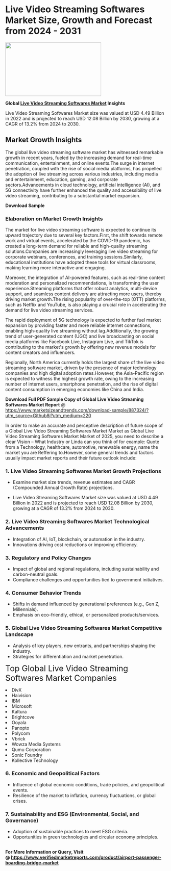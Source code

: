 <H1>Live Video Streaming Softwares Market Size, Growth and Forecast from 2024 - 2031</H1><img class="aligncenter size-medium wp-image-584254" src="https://thirdeyenews.in/wp-content/uploads/2024/09/Global-Market-Research-300x168.jpeg" alt="" width="300" height="168" /><p><strong>Global&nbsp;<a href="https://www.marketsizeandtrends.com/download-sample/887324/?utm_source=Github8j?utm_medium=220">Live Video Streaming Softwares Market</a> Insights</strong></p><p>Live Video Streaming Softwares Market size was valued at USD 4.49 Billion in 2022 and is projected to reach USD 12.08 Billion by 2030, growing at a CAGR of 13.2% from 2024 to 2030.</p><p><!DOCTYPE html> <html lang="en"> <head> <meta charset="UTF-8"> <meta name="viewport" content="width=device-width, initial-scale=1.0"> <title>Live Video Streaming Software Market Growth Insights</title> </head> <body> <h2>Market Growth Insights</h2> <p>The global live video streaming software market has witnessed remarkable growth in recent years, fueled by the increasing demand for real-time communication, entertainment, and online events.The surge in internet penetration, coupled with the rise of social media platforms, has propelled the adoption of live streaming across various industries, including media and entertainment, education, gaming, and corporate sectors.Advancements in cloud technology, artificial intelligence (AI), and 5G connectivity have further enhanced the quality and accessibility of live video streaming, contributing to a substantial market expansion.</p> <p><strong>Download Sample</strong></p> <h3>Elaboration on Market Growth Insights</h3> <p>The market for live video streaming software is expected to continue its upward trajectory due to several key factors.First, the shift towards remote work and virtual events, accelerated by the COVID-19 pandemic, has created a long-term demand for reliable and high-quality streaming solutions.Companies are increasingly leveraging live video streaming for corporate webinars, conferences, and training sessions.Similarly, educational institutions have adopted these tools for virtual classrooms, making learning more interactive and engaging.</p> <p>Moreover, the integration of AI-powered features, such as real-time content moderation and personalized recommendations, is transforming the user experience.Streaming platforms that offer robust analytics, multi-device support, and seamless content delivery are attracting more users, thereby driving market growth.The rising popularity of over-the-top (OTT) platforms, such as Netflix and YouTube, is also playing a crucial role in accelerating the demand for live video streaming services.</p> <p>The rapid deployment of 5G technology is expected to further fuel market expansion by providing faster and more reliable internet connections, enabling high-quality live streaming without lag.Additionally, the growing trend of user-generated content (UGC) and live broadcasting on social media platforms like Facebook Live, Instagram Live, and TikTok is contributing to the market's growth by offering new revenue models for content creators and influencers.</p> <p>Regionally, North America currently holds the largest share of the live video streaming software market, driven by the presence of major technology companies and high digital adoption rates.However, the Asia-Pacific region is expected to witness the highest growth rate, owing to the increasing number of internet users, smartphone penetration, and the rise of digital content consumption in emerging economies like China and India.</p> <p><span class=""><strong>Download Full PDF Sample Copy of Global Live Video Streaming Softwares Market Report</strong> @ <a href="https://www.marketsizeandtrends.com/download-sample/887324/?utm_source=Github8j?utm_medium=220" target="_blank">https://www.marketsizeandtrends.com/download-sample/887324/?utm_source=Github8j?utm_medium=220</a></span></p><p>In order to make an accurate and perceptive description of future scope of a Global&nbsp;Live Video Streaming Softwares Market Market as Global&nbsp;Live Video Streaming Softwares Market Market of 2025, you need to describe a clear Vision &ndash; What Industry or Linda can you think of for example: Quote from a Technology, healthcare, automotive, renewable energy, name the market you are Reffering to.However, some general trends and factors usually impact market reports and their future outlook include:</p><h3>1.&nbsp;<strong>Live Video Streaming Softwares Market Growth Projections</strong></h3><ul><li>Examine market size trends, revenue estimates and CAGR (Compounded Annual Growth Rate) projections.</li><li><p>Live Video Streaming Softwares Market size was valued at USD 4.49 Billion in 2022 and is projected to reach USD 12.08 Billion by 2030, growing at a CAGR of 13.2% from 2024 to 2030.</p></li></ul><h3>2.&nbsp;<strong>Live Video Streaming Softwares Market Technological Advancements</strong></h3><ul><li>Integration of AI, IoT, blockchain, or automation in the industry.</li><li>Innovations driving cost reductions or improving efficiency.</li></ul><h3>3.&nbsp;<strong>Regulatory and Policy Changes</strong></h3><ul><li>Impact of global and regional regulations, including sustainability and carbon-neutral goals.</li><li>Compliance challenges and opportunities tied to government initiatives.</li></ul><h3>4.&nbsp;<strong>Consumer Behavior Trends</strong></h3><ul><li>Shifts in demand influenced by generational preferences (e.g., Gen Z, Millennials).</li><li>Emphasis on eco-friendly, ethical, or personalized products/services.</li></ul><h3>5.&nbsp;<strong>Global Live Video Streaming Softwares Market Competitive Landscape</strong></h3><ul><li>Analysis of key players, new entrants, and partnerships shaping the industry.</li><li>Strategies for differentiation and market penetration.</li></ul><p data-pm-slice="1 1 []"><span style="color: inherit; font-family: inherit; font-size: 25px;">Top Global Live Video Streaming Softwares Market Companies</span></p><div class="" data-test-id=""><p><li>DivX</li><li> Haivision</li><li> IBM</li><li> Microsoft</li><li> Kaltura</li><li> Brightcove</li><li> Ooyala</li><li> Panopto</li><li> Polycom</li><li> Vbrick</li><li> Wowza Media Systems</li><li> Qumu Corporation</li><li> Sonic Foundry</li><li> Kollective Technology</li></p></div><h3>6.&nbsp;<strong>Economic and Geopolitical Factors</strong></h3><ul><li>Influence of global economic conditions, trade policies, and geopolitical events.</li><li>Resilience of the market to inflation, currency fluctuations, or global crises.</li></ul><h3>7.&nbsp;<strong>Sustainability and ESG (Environmental, Social, and Governance)</strong></h3><ul><li>Adoption of sustainable practices to meet ESG criteria.</li><li>Opportunities in green technologies and circular economy principles.</li></ul><h2><strong style="font-size: 14px;">For More Information or Query, Visit @&nbsp;</strong><a style="background-color: #ffffff; font-size: 14px;" href="https://www.marketsizeandtrends.com/report/live-video-streaming-softwares-market-/" target="_blank">https://www.verifiedmarketreports.com/product/airport-passenger-boarding-bridge-market</a></h2>